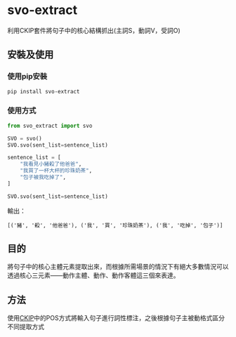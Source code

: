 # svo-extract
利用CKIP套件將句子中的核心結構抓出(主詞S，動詞V，受詞O)

## 安裝及使用
### 使用pip安裝
```bash
pip install svo-extract
```

### 使用方式
```python
from svo_extract import svo

SVO = svo()
SVO.svo(sent_list=sentence_list)

sentence_list = [
    "我看見小豬殺了他爸爸",
    "我買了一杯大杯的珍珠奶茶",
    "包子被我吃掉了",
]

SVO.svo(sent_list=sentence_list)
```


輸出：
```
[('豬', '殺', '他爸爸'), ('我', '買', '珍珠奶茶'), ('我', '吃掉', '包子')]
```


## 目的
將句子中的核心主體元素提取出來，而根據所需場景的情況下有絕大多數情況可以透過核心三元素——動作主體、動作、動作客體這三個來表達。


## 方法
使用[CKIP](https://ckip.iis.sinica.edu.tw/)中的POS方式將輸入句子進行詞性標注，之後根據句子主被動格式區分不同提取方式
